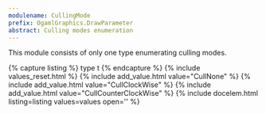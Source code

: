 ```yaml
---
modulename: CullingMode
prefix: OgamlGraphics.DrawParameter
abstract: Culling modes enumeration
---
```


This module consists of only one type enumerating culling modes.

{% capture listing %}
type t
{% endcapture %}
{% include values_reset.html %}
{% include add_value.html value="CullNone" %}
{% include add_value.html value="CullClockWise" %}
{% include add_value.html value="CullCounterClockWise" %}
{% include docelem.html listing=listing values=values open='' %}
